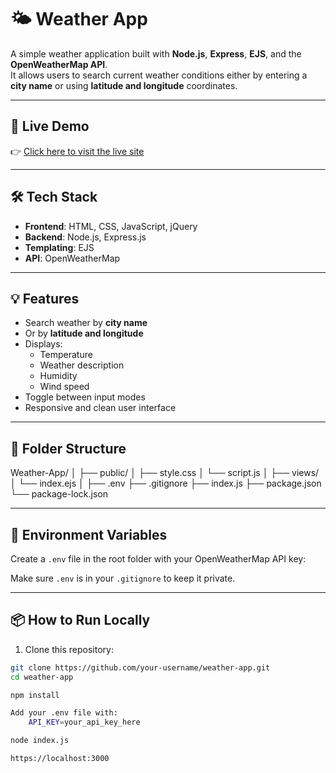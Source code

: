 # 🌤️ Weather App

A simple weather application built with **Node.js**, **Express**, **EJS**, and the **OpenWeatherMap API**.  
It allows users to search current weather conditions either by entering a **city name** or using **latitude and longitude** coordinates.

---

## 🚀 Live Demo

👉 [Click here to visit the live site](https://your-deployment-link.com)

---

## 🛠 Tech Stack

- **Frontend**: HTML, CSS, JavaScript, jQuery
- **Backend**: Node.js, Express.js
- **Templating**: EJS
- **API**: OpenWeatherMap

---

## 💡 Features

- Search weather by **city name**
- Or by **latitude and longitude**
- Displays:
  - Temperature
  - Weather description
  - Humidity
  - Wind speed
- Toggle between input modes
- Responsive and clean user interface

---

## 📁 Folder Structure

Weather-App/
│
├── public/
│ ├── style.css
│ └── script.js
│
├── views/
│ └── index.ejs
│
├── .env
├── .gitignore
├── index.js
├── package.json
└── package-lock.json


---

## 🔐 Environment Variables

Create a `.env` file in the root folder with your OpenWeatherMap API key:

Make sure `.env` is in your `.gitignore` to keep it private.

---

## 📦 How to Run Locally

1. Clone this repository:

```bash
git clone https://github.com/your-username/weather-app.git
cd weather-app

npm install

Add your .env file with:
    API_KEY=your_api_key_here

node index.js

https://localhost:3000
